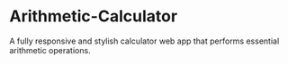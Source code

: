 # Arithmetic-Calculator
A fully responsive and stylish calculator web app that performs essential arithmetic operations.
